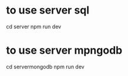 



# to use server sql 

cd server
npm run dev




# to use server mpngodb

cd servermongodb
npm run dev


